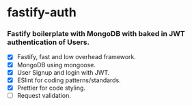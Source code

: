 # fastify-auth

### Fastify boilerplate with MongoDB with baked in JWT authentication of Users.

- [x] Fastify, fast and low overhead framework.
- [x] MongoDB using mongoose.
- [x] User Signup and login with JWT.
- [x] ESlint for coding patterns/standards.
- [x] Prettier for code styling.
- [ ] Request validation.
